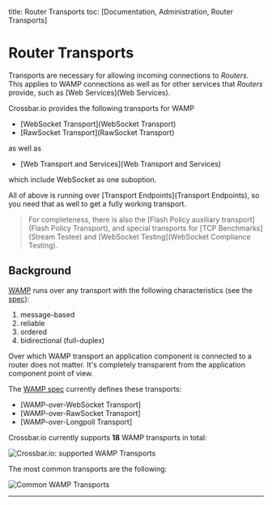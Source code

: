 title: Router Transports
toc: [Documentation, Administration, Router Transports]

# Router Transports

Transports are necessary for allowing incoming connections to *Routers*. This applies to WAMP connections as well as for other services that *Routers* provide, such as [Web Services](Web Services).

Crossbar.io provides the following transports for WAMP

* [WebSocket Transport](WebSocket Transport)
* [RawSocket Transport](RawSocket Transport)

as well as

* [Web Transport and Services](Web Transport and Services)

which include WebSocket as one suboption.

All of above is running over [Transport Endpoints](Transport Endpoints), so you need that as well to get a fully working transport.

> For completeness, there is also the [Flash Policy auxiliary transport](Flash Policy Transport), and special transports for [TCP Benchmarks](Stream Testee) and [WebSocket Testing](WebSocket Compliance Testing).


## Background

[WAMP](http://wamp.ws/) runs over any transport with the following characteristics (see the [spec](https://github.com/tavendo/WAMP/blob/master/spec/basic.md#transports)):

1. message-based
2. reliable
3. ordered
4. bidirectional (full-duplex)

Over which WAMP transport an application component is connected to a router does not matter. It's completely transparent from the application component point of view.

The [WAMP spec](https://github.com/wamp-proto/wamp-proto/blob/master/rfc/draft-oberstet-hybi-tavendo-wamp.html) currently defines these transports:

* [WAMP-over-WebSocket Transport]
* [WAMP-over-RawSocket Transport]
* [WAMP-over-Longpoll Transport]

Crossbar.io currently supports **18** WAMP transports in total:

![Crossbar.io: supported WAMP Transports](/static/img/docs/gen/crossbar_transports_1.png)

The most common transports are the following:

![Common WAMP Transports](/static/img/docs/gen/crossbar_transports_2.png)

---